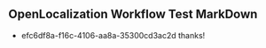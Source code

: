 ## OpenLocalization Workflow Test MarkDown
* efc6df8a-f16c-4106-aa8a-35300cd3ac2d thanks!

<!--HONumber=Oct16_HO4-->


